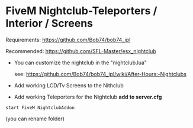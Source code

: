 # FiveM Nightclub-Teleporters / Interior / Screens

Requirements:
https://github.com/Bob74/bob74_ipl

Recommended:
https://github.com/SFL-Master/esx_nightclub

- You can customize the nightclub in the "nightclub.lua" 

    see: https://github.com/Bob74/bob74_ipl/wiki/After-Hours:-Nightclubs

- Add working LCD/Tv Screens to the Nithclub 
- Add working Teleporters for the Nightclub
**add to server.cfg**

```
start FiveM_NightclubAddon
```
(you can rename folder)
